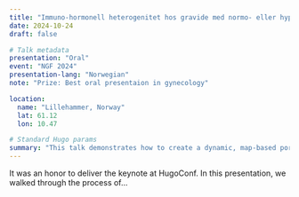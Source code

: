 ```yaml
---
title: "Immuno-hormonell heterogenitet hos gravide med normo- eller hyper-androgen PCOS"
date: 2024-10-24
draft: false

# Talk metadata
presentation: "Oral"
event: "NGF 2024"
presentation-lang: "Norwegian"
note: "Prize: Best oral presentaion in gynecology"

location:
  name: "Lillehammer, Norway"
  lat: 61.12
  lon: 10.47

# Standard Hugo params
summary: "This talk demonstrates how to create a dynamic, map-based portfolio of academic talks and presentations using the Hugo static site generator and PaperMod theme."
---
```


It was an honor to deliver the keynote at HugoConf. In this presentation, we walked through the process of...
